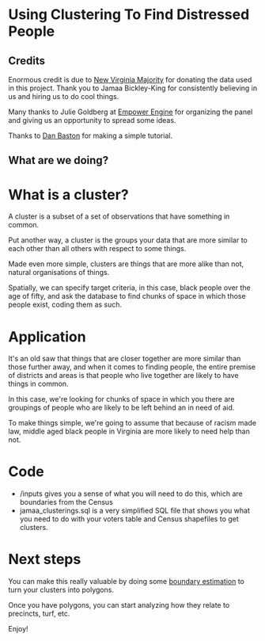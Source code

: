# Using Clustering To Find Distressed People

## Credits

Enormous credit is due to [New Virginia Majority](https://www.newvirginiamajority.org) for donating the data used in this project. 
Thank you to Jamaa Bickley-King for consistently believing in us and hiring us to do cool things.

Many thanks to Julie Goldberg at [Empower Engine](https://www.empowerengine.com) for organizing the panel and giving us an opportunity to spread some ideas.

Thanks to [Dan Baston](http://www.danbaston.com/posts/2016/06/02/dbscan-clustering-in-postgis.html) for making a simple tutorial.

## What are we doing?

# What is a cluster?

A cluster is a subset of a set of observations that have something in common. 

Put another way, a cluster is the groups your data that are more similar to each other than all others with respect to some things.

Made even more simple, clusters are things that are more alike than not, natural organisations of things.

Spatially, we can specify target criteria, in this case, black people over the age of fifty, and ask the database to find chunks of space in which those people exist, coding them as such.
 
# Application 

It's an old saw that things that are closer together are more similar than those further away, and when it comes to finding people,
the entire premise of districts and areas is that people who live together are likely to have things in common. 

In this case, we're looking for chunks of space in which you there are groupings of people who are likely to be left behind an in need of aid.

To make things simple, we're going to assume that because of racism made law, middle aged black people in Virginia are more likely to need help than not.

# Code

- /inputs gives you a sense of what you will need to do this, which are boundaries from the Census
- jamaa_clusterings.sql is a very simplified SQL file that shows you what you need to do with your voters table and Census shapefiles to get clusters.

# Next steps 

You can make this really valuable by doing some [boundary estimation](https://www.siegeanalytics.com/features/boundary-estimation/) to turn your clusters into polygons.
 
 Once you have polygons, you can start analyzing how they relate to precincts, turf, etc. 
 
 Enjoy!
 
